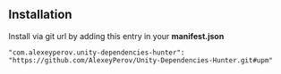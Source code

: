 
## Installation
Install via git url by adding this entry in your **manifest.json**

`"com.alexeyperov.unity-dependencies-hunter": "https://github.com/AlexeyPerov/Unity-Dependencies-Hunter.git#upm"`
